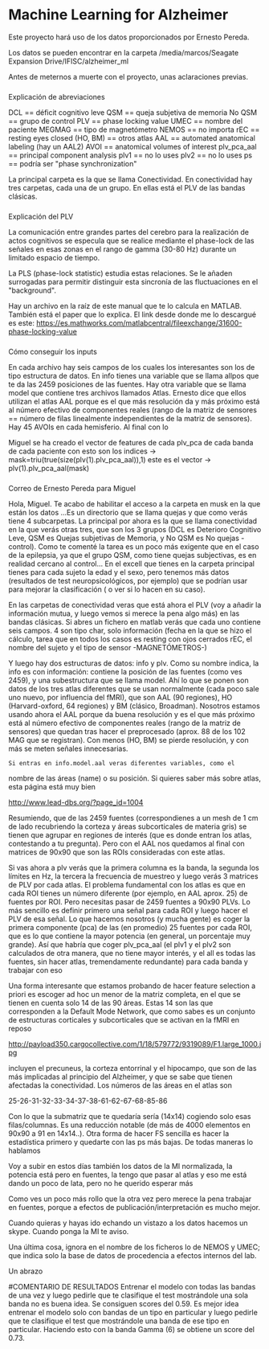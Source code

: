 # Machine Learning for Alzheimer

Este proyecto hará uso de los datos proporcionados por Ernesto Pereda.

Los datos se pueden encontrar en la carpeta /media/marcos/Seagate Expansion Drive/IFISC/alzheimer_ml

Antes de meternos a muerte con el proyecto, unas aclaraciones previas.

###
Explicación de abreviaciones

DCL == déficit cognitivo leve
QSM == queja subjetiva de memoria
No QSM == grupo de control
PLV == phase locking value
UMEC == nombre del paciente
MEGMAG == tipo de magnetómetro
NEMOS == no importa
rEC == resting eyes closed
(HO, BM) == otros atlas
AAL == automated anatomical labeling (hay un AAL2)
AVOI == anatomical volumes of interest
plv_pca_aal == principal component analysis
plv1 == no lo uses
plv2 == no lo uses
ps == podría ser "phase synchronization"

La principal carpeta es la que se llama Conectividad.
En conectividad hay tres carpetas, cada una de un grupo.
En ellas está el PLV de las bandas clásicas.

###
Explicación del PLV

La comunicación entre grandes partes del cerebro para la realización
de actos cognitivos se especula que se realice mediante el phase-lock
de las señales en esas zonas en el rango de gamma (30-80 Hz) durante
un limitado espacio de tiempo.

La PLS (phase-lock statistic) estudia estas relaciones. Se le añaden
surrogadas para permitir distinguir esta sincronía de las fluctuaciones
en el "background".

Hay un archivo en la raíz de este manual que te lo calcula en MATLAB.
También está el paper que lo explica. El link desde donde me lo descargué es este: https://es.mathworks.com/matlabcentral/fileexchange/31600-phase-locking-value

###
Cómo conseguir los inputs

En cada archivo hay seis campos de los cuales los interesantes son los de tipo estructura de datos. En info tienes una variable que se llama allpos que te da las 2459 posiciones de las fuentes. Hay otra variable que se llama model que contiene tres archivos llamados Atlas. Ernesto dice que ellos utilizan el atlas AAL porque es el que más resolución da y más próximo está al número efectivo de componentes reales (rango de la matriz de sensores == número de filas linealmente independientes de la matriz de sensores). Hay 45 AVOIs en cada hemisferio.
Al final con lo

Miguel se ha creado el vector de features de cada plv_pca de cada banda de cada paciente con
esto son los indices -> mask=triu(true(size(plv(1).plv_pca_aal)),1)
este es el vector -> plv(1).plv_pca_aal(mask)

###
Correo de Ernesto Pereda para Miguel

Hola, Miguel. Te acabo de habilitar el acceso a la carpeta en musk en la
que están los datos ...Es un directorio que se llama quejas y que como
verás tiene 4 subcarpetas. La principal por ahora es la que se llama
conectividad en la que verás otras tres, que son los 3 grupos (DCL es
Deterioro Cognitivo Leve, QSM es Quejas subjetivas de Memoria, y No QSM
es No quejas -control). Como te comenté la tarea es un poco más exigente
que en el caso de la epilepsia, ya que el grupo QSM, como tiene quejas
subjectivas, es en realidad cercano al control... En el excell que
tienes en la carpeta principal tienes para cada sujeto la edad y el
sexo, pero tenemos más datos (resultados de test neuropsicológicos, por
ejemplo) que se podrían usar para mejorar la clasificación ( o ver si lo
hacen en su caso).

   En las carpetas de conectividad veras que está ahora el PLV (voy a
añadir la información mutua, y luego vemos si merece la pena algo más)
en las bandas clásicas. Si abres un fichero en matlab verás que cada uno
contiene seis campos. 4 son tipo char, solo información (fecha en la que
se hizo el cálculo, tarea que en todos los casos es resting con ojos
cerrados rEC, el nombre del sujeto y el tipo de sensor -MAGNETÓMETROS-)

   Y luego hay dos estructuras de datos: info y plv. Como su nombre
indica, la info es con información: contiene la posición de las fuentes
(como ves 2459), y una subestructura que se llama model. Ahí lo que se
ponen son datos de los tres atlas diferentes que se usan normalmente
(cada poco sale uno nuevo, por influencia del fMRI), que son AAL (90
regiones), HO (Harvard-oxford, 64 regiones) y BM (clásico, Broadman).
Nosotros estamos usando ahora el AAL porque da buena resolución y es el
que más próximo está al número efectivo de componentes reales (rango de
la matriz de sensores) que quedan tras hacer el preprocesado (aprox. 88
de los 102 MAG que se registran). Con menos (HO, BM) se pierde
resolución, y con más se meten señales innecesarias.

    Si entras en info.model.aal veras diferentes variables, como el
nombre de las áreas (name) o su posición. Si quieres saber más sobre
atlas, esta página está muy bien

http://www.lead-dbs.org/?page_id=1004

   Resumiendo, que de las 2459 fuentes (correspondienes a un mesh de 1
cm de lado recubriendo la corteza y áreas subcorticales de materia gris)
se tienen que agrupar en regiones de interés (que es donde entran los
atlas, contestando a tu pregunta). Pero con el AAL nos quedamos al final
con matrices de 90x90 que son las ROIs consideradas con este atlas.

   Si vas ahora a plv verás que la primera columna es la banda, la
segunda los límites en Hz, la tercera la frecuencia de muestreo y luego
verás 3 matrices de PLV por cada atlas. El problema fundamental con los
atlas es que en cada ROI tienes un número diferente (por ejemplo, en AAL
aprox. 25) de fuentes por ROI. Pero necesitas pasar de 2459 fuentes a
90x90 PLVs. Lo más sencillo es definir primero una señal para cada ROI y
luego hacer el PLV de esa señal. Lo que hacemos nosotros (y mucha gente)
es coger la primera componente (pca) de las (en promedio) 25 fuentes por
cada ROI, que es lo que contiene la mayor potencia (en general, un
porcentaje muy grande). Así que habría que coger plv_pca_aal (el plv1 y
el plv2 son calculados de otra manera, que no tiene mayor interés, y el
all es todas las fuentes, sin hacer atlas, tremendamente redundante)
para cada banda y trabajar con eso

   Una forma interesante que estamos probando de hacer feature selection
a priori es escoger ad hoc un menor de la matriz completa, en el que se
tienen en cuenta solo 14 de las 90 áreas. Estas 14 son las que
corresponden a la Default Mode Network, que como sabes es un conjunto de
estructuras corticales y subcorticales que se activan en la fMRI en reposo

http://payload350.cargocollective.com/1/18/579772/9319089/F1.large_1000.jpg

incluyen el precuneus, la corteza entorrinal y el hipocampo, que son de
las más implicadas al principio del Alzheimer, y que se sabe que tienen
afectadas la conectividad. Los números de las áreas en el atlas son

25-26-31-32-33-34-37-38-61-62-67-68-85-86

Con lo que la submatriz que te quedaría sería (14x14) cogiendo solo esas
filas/columnas. Es una reducción notable (de más de 4000 elementos en
90x90 a 91 en 14x14..). Otra forma de hacer FS sencilla es hacer la
estadística primero y quedarte con las ps más bajas. De todas maneras lo
hablamos

   Voy a subir en estos días también los datos de la MI normalizada, la
potencia está pero en fuentes, la tengo que pasar al atlas y eso me está
dando un poco de lata, pero no he querido esperar más

   Como ves un poco más rollo que la otra vez pero merece la pena
trabajar en fuentes, porque a efectos de publicación/interpretación es
mucho mejor.

   Cuando quieras y hayas ido echando un vistazo a los datos hacemos un
skype. Cuando ponga la MI te aviso.

   Una última cosa, ignora en el nombre de los ficheros lo de NEMOS y
UMEC; que indica solo la base de datos de procedencia a efectos internos
del lab.

   Un abrazo

#COMENTARIO DE RESULTADOS
Entrenar el modelo con todas las bandas de una vez y luego pedirle que te
clasifique el test mostrándole una sola banda no es buena idea. Se consiguen
scores del 0.59.
Es mejor idea entrenar el modelo solo con bandas de un tipo en particular y
luego pedirle que te clasifique el test que mostrándole una banda de ese tipo
en particular. Haciendo esto con la banda Gamma (6) se obtiene un score del
0.73.
